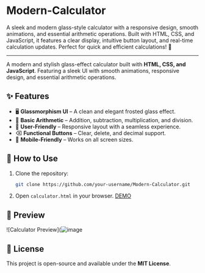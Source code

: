 # Modern-Calculator
A sleek and modern glass-style calculator with a responsive design, smooth animations, and essential arithmetic operations. Built with HTML, CSS, and JavaScript, it features a clear display, intuitive button layout, and real-time calculation updates. Perfect for quick and efficient calculations! 🚀

---


A modern and stylish glass-effect calculator built with **HTML, CSS, and JavaScript**. Featuring a sleek UI with smooth animations, responsive design, and essential arithmetic operations.  

## ✨ Features  
- 🖥️ **Glassmorphism UI** – A clean and elegant frosted glass effect.  
- 🔢 **Basic Arithmetic** – Addition, subtraction, multiplication, and division.  
- 🎯 **User-Friendly** – Responsive layout with a seamless experience.  
- ⌫ **Functional Buttons** – Clear, delete, and decimal support.  
- 📱 **Mobile-Friendly** – Works on all screen sizes.  

## 🚀 How to Use  
1. Clone the repository:  
   ```bash
   git clone https://github.com/your-username/Modern-Calculator.git
   ```  
2. Open `calculator.html` in your browser.
[DEMO](https://glass-calculator-ecru.vercel.app/) 

## 📸 Preview  
![Calculator Preview](![image](https://github.com/user-attachments/assets/2d28ba81-3441-4196-a45c-9ac6b0f7d16d)

## 📜 License  
This project is open-source and available under the **MIT License**.  
